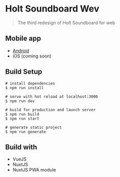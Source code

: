 # Holt Soundboard Wev

> The third redesign of Holt Soundboard for web

## Mobile app
- [Android](https://play.google.com/store/apps/details?id=com.themindstorm.holt_soundboard&hl=en_US)
- iOS (coming soon)

## Build Setup
```
# install dependencies
$ npm run install

# serve with hot reload at localhost:3000
$ npm run dev

# build for production and launch server
$ npm run build
$ npm run start

# generate static project
$ npm run generate
```

## Build with
- VueJS
- NuxtJS
- NuxtJS PWA module